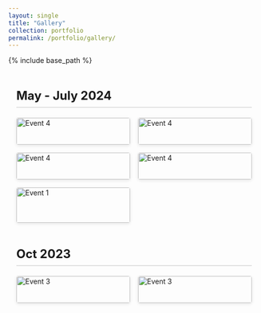 ```yaml
---
layout: single
title: "Gallery"
collection: portfolio
permalink: /portfolio/gallery/
---
```


{% include base_path %}

<style>
  /* outer spacing */
  .gallery-timeline {
    max-width: 900px;
    margin: 2rem auto;
    padding: 0 1rem;
  }

  /* date headings */
  .gallery-timeline h2 {
    margin-top: 3rem;
    font-size: 1.5rem;
    border-bottom: 2px solid #e0e0e0;
    padding-bottom: 0.5rem;
    color: currentColor;
  }

  /* grid wrapper */
  .gallery-grid {
    display: grid;
    grid-template-columns: repeat(auto-fill, minmax(200px,1fr));
    grid-gap: 1rem;
    margin-top: 1rem;
  }

  /* each image + caption */
  .gallery-grid figure {
    margin: 0;
    background: var(--color-canvas-subtle);
    border-radius: 4px;
    overflow: hidden;
    box-shadow: 0 2px 6px rgba(0,0,0,0.1);
  }
  .gallery-grid img {
    display: block;
    width: 100%;
    height: auto;
  }
  .gallery-grid figcaption {
    padding: 0.5rem;
    font-size: 0.9rem;
    color: #222;
    text-align: center;
    background: rgba(255,255,255,0.85);
  }
  
  /* Dark‐mode override: dark background + light text */
  @media (prefers-color-scheme: dark) {
    .gallery-grid figcaption {
      background: rgba(0,0,0,0.7);
      color: #eee;
    }
  }
</style>

<div class="gallery-timeline">

  <h2>May - July 2024</h2>
  <div class="gallery-grid">
    <figure>
      <img src="{{ '/images/gallery/profile.png' | relative_url }}" alt="Event 4">
      <figcaption>@ MIT</figcaption>
    </figure>
    <figure>
      <img src="{{ '/images/gallery/new york.jpg' | relative_url }}" alt="Event 4">
      <figcaption>@ New York (93rd floor)</figcaption>
    </figure>
    <figure>
      <img src="{{ '/images/gallery/harvard.jpg' | relative_url }}" alt="Event 4">
      <figcaption>@ Harvard Medical School</figcaption>
    </figure>
    <figure>
      <img src="{{ '/images/gallery/mit_.jpg' | relative_url }}" alt="Event 4">
      <figcaption>@ MIT</figcaption>
    </figure>
    <figure>
      <img src="{{ '/images/gallery/advik.jpg' | relative_url }}" alt="Event 1">
      <figcaption>with prodigy, Advik @ Brookline, MA</figcaption>
    </figure>
    <!-- … -->
  </div>

  <!-- May 2025 -->
  <h2>Oct 2023</h2>
  <div class="gallery-grid">
    <figure>
      <img src="{{ '/images/gallery/inno.jpg' | relative_url }}" alt="Event 3">
      <figcaption>@ A math festival</figcaption>
    </figure> 
    <figure>
      <img src="{{ '/images/gallery/DSC_0062.jpeg' | relative_url }}" alt="Event 3">
      <figcaption>@ A math festival</figcaption>
    </figure>
  </div>

</div>
